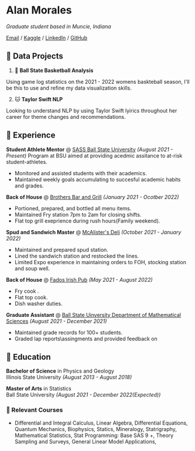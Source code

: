 
# Alan Morales

_Graduate student based in Muncie, Indiana_

[Email](mailto:atsmoral13@protonmail.ch) / [Kaggle](https://www.kaggle.com/alanmorales) / [LinkedIn](www.linkedin.com/in/amorales13
) / [GitHub](https://github.com/aswift13)

## 📘 Data Projects

1. 🏀 **Ball State Basketball Analysis**

Using game log statistics on the 2021 - 2022 womens baskteball season, I'll be this to use and refine my data visualization skills. 

2. 🐱 **Taylor Swift NLP** 

Looking to understand NLP by using Taylor Swift lyirics throughout her career for theme changes and recommendations. 


## 💼  Experience

**Student Athlete Mentor** @ [SASS Ball State University](https://www.bsu.edu/about/administrativeoffices/sass) _(August 2021 - Present)_
Program at BSU aimed at providing acedmic assitance to at-risk student-athletes.

- Monitored and assisted students with their academics.
- Maintained weekly goals accumulating to succesful academic habits and grades.  

**Back of House** @ [Brothers Bar and Grill](https://www.brothersbar.com/muncie) _(January 2021 - Ocotber 2022)_

- Portioned, prepared, and bottled all menu items. 
- Maintained Fry station 7pm to 2am for closing shifts. 
- Flat top grill exeprience during rush hours(Family weekend).  

**Spud and Sandwich Master** @ [McAlister's Deli](https://locations.mcalistersdeli.com/in/muncie/600-e-mcgalliard-rd) _(October 2021 - January 2022)_

- Maintained and prepared spud station. 
- Lined the sandwich station and restocked the lines.
- Limited Expo experience in maintaining orders to FOH, stocking station and soup well. 

**Back of House** @ [Fados Irish Pub](https://fadoirishpub.com/chicago/) _(May 2021 - August 2022)_ 

- Fry cook .
- Flat top cook.
- Dish washer duties. 

**Graduate Assistant** @ [Ball State Uinversity Department of Mathematical Sciences](https://www.bsu.edu/academics/collegesanddepartments/math) _(August 2021 - December 2021)_

- Maintained grade records for 100+ students.
- Graded lap reports\assingments and provided feedback on 


## 🏫 Education

 **Bachelor of Science** in Physics and Geology  
 Illinois State University _(August 2013 - August 2018)_

 **Master of Arts** in Statistics  
 Ball State University _(August 2021 - December 2022(Expected))_ 

### 📝 Relevant Courses

- Differential and Integral Calculus, Linear Algebra, Differential Equations, Quantum Mechanics, Biophysics, Statics, Mineralogy, Statrigraphy, Mathematical Statistics, Stat Programming: Base SAS 9	+, Theory Sampling and Surveys, General Linear Model Applications, 	


